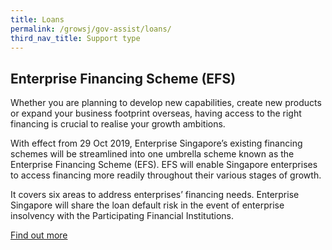 ```yaml
---
title: Loans
permalink: /growsj/gov-assist/loans/
third_nav_title: Support type
---
```


## Enterprise Financing Scheme (EFS)

Whether you are planning to develop new capabilities, create new products or expand your business footprint overseas, having access to the right financing is crucial to realise your growth ambitions.

With effect from 29 Oct 2019, Enterprise Singapore’s existing financing schemes will be streamlined into one umbrella scheme known as the Enterprise Financing Scheme (EFS). EFS will enable Singapore enterprises to access financing more readily throughout their various stages of growth.

It covers six areas to address enterprises’ financing needs. Enterprise Singapore will share the loan default risk in the event of enterprise insolvency with the Participating Financial Institutions.

<a href="https://www.enterprisesg.gov.sg/financial-assistance/loans-and-insurance/loans-and-insurance/enterprise-financing-scheme/overview" target="_blank">Find out more</a>
